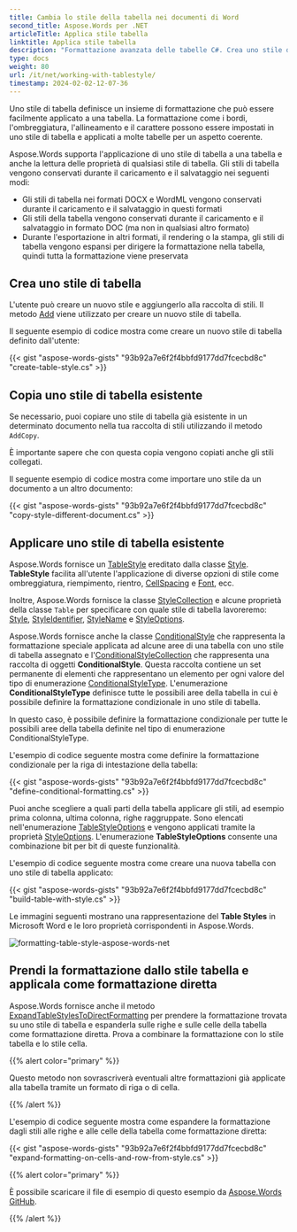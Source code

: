 ```yaml
---
title: Cambia lo stile della tabella nei documenti di Word
second_title: Aspose.Words per .NET
articleTitle: Applica stile tabella
linktitle: Applica stile tabella
description: "Formattazione avanzata delle tabelle C#. Crea uno stile di tabella utilizzando C#. Applicare lo stile tabella C#."
type: docs
weight: 80
url: /it/net/working-with-tablestyle/
timestamp: 2024-02-02-12-07-36
---
```


Uno stile di tabella definisce un insieme di formattazione che può essere facilmente applicato a una tabella. La formattazione come i bordi, l'ombreggiatura, l'allineamento e il carattere possono essere impostati in uno stile di tabella e applicati a molte tabelle per un aspetto coerente.

Aspose.Words supporta l'applicazione di uno stile di tabella a una tabella e anche la lettura delle proprietà di qualsiasi stile di tabella. Gli stili di tabella vengono conservati durante il caricamento e il salvataggio nei seguenti modi:

- Gli stili di tabella nei formati DOCX e WordML vengono conservati durante il caricamento e il salvataggio in questi formati
- Gli stili della tabella vengono conservati durante il caricamento e il salvataggio in formato DOC (ma non in qualsiasi altro formato)
- Durante l'esportazione in altri formati, il rendering o la stampa, gli stili di tabella vengono espansi per dirigere la formattazione nella tabella, quindi tutta la formattazione viene preservata

## Crea uno stile di tabella

L'utente può creare un nuovo stile e aggiungerlo alla raccolta di stili. Il metodo [Add](https://reference.aspose.com/words/it/net/aspose.words/stylecollection/add/) viene utilizzato per creare un nuovo stile di tabella.

Il seguente esempio di codice mostra come creare un nuovo stile di tabella definito dall'utente:

{{< gist "aspose-words-gists" "93b92a7e6f2f4bbfd9177dd7fcecbd8c" "create-table-style.cs" >}}

## Copia uno stile di tabella esistente

Se necessario, puoi copiare uno stile di tabella già esistente in un determinato documento nella tua raccolta di stili utilizzando il metodo `AddCopy`.

È importante sapere che con questa copia vengono copiati anche gli stili collegati.

Il seguente esempio di codice mostra come importare uno stile da un documento a un altro documento:

{{< gist "aspose-words-gists" "93b92a7e6f2f4bbfd9177dd7fcecbd8c" "copy-style-different-document.cs" >}}

## Applicare uno stile di tabella esistente

Aspose.Words fornisce un [TableStyle](https://reference.aspose.com/words/it/net/aspose.words/tablestyle/) ereditato dalla classe [Style](https://reference.aspose.com/words/it/net/aspose.words/style/). **TableStyle** facilita all'utente l'applicazione di diverse opzioni di stile come ombreggiatura, riempimento, rientro, [CellSpacing](https://reference.aspose.com/words/it/net/aspose.words/tablestyle/cellspacing/) e [Font](https://reference.aspose.com/words/it/net/aspose.words/style/font/), ecc.

Inoltre, Aspose.Words fornisce la classe [StyleCollection](https://reference.aspose.com/words/it/net/aspose.words/stylecollection/) e alcune proprietà della classe `Table` per specificare con quale stile di tabella lavoreremo: [Style](https://reference.aspose.com/words/it/net/aspose.words.tables/table/style/), [StyleIdentifier](https://reference.aspose.com/words/it/net/aspose.words.tables/table/styleidentifier/), [StyleName](https://reference.aspose.com/words/it/net/aspose.words.tables/table/stylename/) e [StyleOptions](https://reference.aspose.com/words/it/net/aspose.words.tables/table/styleoptions/).

Aspose.Words fornisce anche la classe [ConditionalStyle](https://reference.aspose.com/words/it/net/aspose.words/conditionalstyle/) che rappresenta la formattazione speciale applicata ad alcune aree di una tabella con uno stile di tabella assegnato e l'[ConditionalStyleCollection](https://reference.aspose.com/words/it/net/aspose.words/conditionalstylecollection/) che rappresenta una raccolta di oggetti **ConditionalStyle**. Questa raccolta contiene un set permanente di elementi che rappresentano un elemento per ogni valore del tipo di enumerazione [ConditionalStyleType](https://reference.aspose.com/words/it/net/aspose.words/conditionalstyletype/). L'enumerazione **ConditionalStyleType** definisce tutte le possibili aree della tabella in cui è possibile definire la formattazione condizionale in uno stile di tabella.

In questo caso, è possibile definire la formattazione condizionale per tutte le possibili aree della tabella definite nel tipo di enumerazione ConditionalStyleType.

L'esempio di codice seguente mostra come definire la formattazione condizionale per la riga di intestazione della tabella:

{{< gist "aspose-words-gists" "93b92a7e6f2f4bbfd9177dd7fcecbd8c" "define-conditional-formatting.cs" >}}

Puoi anche scegliere a quali parti della tabella applicare gli stili, ad esempio prima colonna, ultima colonna, righe raggruppate. Sono elencati nell'enumerazione [TableStyleOptions](https://reference.aspose.com/words/it/net/aspose.words.tables/tablestyleoptions/) e vengono applicati tramite la proprietà [StyleOptions](https://reference.aspose.com/words/it/net/aspose.words.tables/table/styleoptions/). L'enumerazione **TableStyleOptions** consente una combinazione bit per bit di queste funzionalità.

L'esempio di codice seguente mostra come creare una nuova tabella con uno stile di tabella applicato:

{{< gist "aspose-words-gists" "93b92a7e6f2f4bbfd9177dd7fcecbd8c" "build-table-with-style.cs" >}}

Le immagini seguenti mostrano una rappresentazione del **Table Styles** in Microsoft Word e le loro proprietà corrispondenti in Aspose.Words.

![formatting-table-style-aspose-words-net](/words/net/working-with-tablestyle/applying-formatting-10.png)

## Prendi la formattazione dallo stile tabella e applicala come formattazione diretta

Aspose.Words fornisce anche il metodo [ExpandTableStylesToDirectFormatting](https://reference.aspose.com/words/it/net/aspose.words/document/expandtablestylestodirectformatting/) per prendere la formattazione trovata su uno stile di tabella e espanderla sulle righe e sulle celle della tabella come formattazione diretta. Prova a combinare la formattazione con lo stile tabella e lo stile cella.

{{% alert color="primary" %}}

Questo metodo non sovrascriverà eventuali altre formattazioni già applicate alla tabella tramite un formato di riga o di cella.

{{% /alert %}}

L'esempio di codice seguente mostra come espandere la formattazione dagli stili alle righe e alle celle della tabella come formattazione diretta:

{{< gist "aspose-words-gists" "93b92a7e6f2f4bbfd9177dd7fcecbd8c" "expand-formatting-on-cells-and-row-from-style.cs" >}}

{{% alert color="primary" %}}

È possibile scaricare il file di esempio di questo esempio da [Aspose.Words GitHub](https://github.com/aspose-words/Aspose.Words-for-.NET/blob/master/Examples/Data/Tables.docx).

{{% /alert %}}
